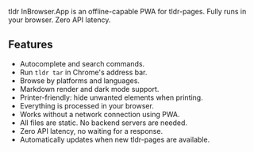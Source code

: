 tldr InBrowser.App is an offline-capable PWA for tldr-pages. Fully runs in your browser. Zero API latency.

## Features

* Autocomplete and search commands.
* Run `tldr tar` in Chrome's address bar.
* Browse by platforms and languages.
* Markdown render and dark mode support.
* Printer-friendly: hide unwanted elements when printing.
* Everything is processed in your browser.
* Works without a network connection using PWA.
* All files are static. No backend servers are needed.
* Zero API latency, no waiting for a response.
* Automatically updates when new tldr-pages are available.

